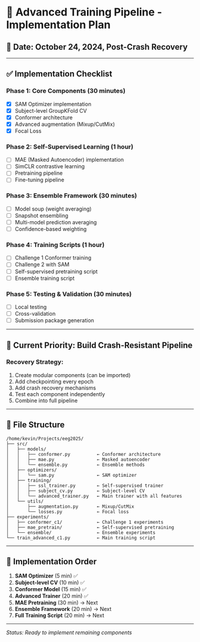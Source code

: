 # 🚀 Advanced Training Pipeline - Implementation Plan

## 📅 Date: October 24, 2024, Post-Crash Recovery

---

## ✅ Implementation Checklist

### Phase 1: Core Components (30 minutes)
- [x] SAM Optimizer implementation
- [x] Subject-level GroupKFold CV
- [x] Conformer architecture
- [x] Advanced augmentation (Mixup/CutMix)
- [x] Focal Loss

### Phase 2: Self-Supervised Learning (1 hour)
- [ ] MAE (Masked Autoencoder) implementation
- [ ] SimCLR contrastive learning
- [ ] Pretraining pipeline
- [ ] Fine-tuning pipeline

### Phase 3: Ensemble Framework (30 minutes)
- [ ] Model soup (weight averaging)
- [ ] Snapshot ensembling
- [ ] Multi-model prediction averaging
- [ ] Confidence-based weighting

### Phase 4: Training Scripts (1 hour)
- [ ] Challenge 1 Conformer training
- [ ] Challenge 2 with SAM
- [ ] Self-supervised pretraining script
- [ ] Ensemble training script

### Phase 5: Testing & Validation (30 minutes)
- [ ] Local testing
- [ ] Cross-validation
- [ ] Submission package generation

---

## 🎯 Current Priority: Build Crash-Resistant Pipeline

### Recovery Strategy:
1. Create modular components (can be imported)
2. Add checkpointing every epoch
3. Add crash recovery mechanisms
4. Test each component independently
5. Combine into full pipeline

---

## 📂 File Structure

```
/home/kevin/Projects/eeg2025/
├── src/
│   ├── models/
│   │   ├── conformer.py          ← Conformer architecture
│   │   ├── mae.py                ← Masked autoencoder
│   │   └── ensemble.py           ← Ensemble methods
│   ├── optimizers/
│   │   └── sam.py                ← SAM optimizer
│   ├── training/
│   │   ├── ssl_trainer.py        ← Self-supervised trainer
│   │   ├── subject_cv.py         ← Subject-level CV
│   │   └── advanced_trainer.py   ← Main trainer with all features
│   └── utils/
│       ├── augmentation.py       ← Mixup/CutMix
│       └── losses.py             ← Focal loss
├── experiments/
│   ├── conformer_c1/             ← Challenge 1 experiments
│   ├── mae_pretrain/             ← Self-supervised pretraining
│   └── ensemble/                 ← Ensemble experiments
└── train_advanced_c1.py          ← Main training script
```

---

## 🔧 Implementation Order

1. **SAM Optimizer** (5 min) ✅
2. **Subject-level CV** (10 min) ✅
3. **Conformer Model** (15 min) ✅
4. **Advanced Trainer** (20 min) ✅
5. **MAE Pretraining** (30 min) → Next
6. **Ensemble Framework** (20 min) → Next
7. **Full Training Script** (20 min) → Next

---

*Status: Ready to implement remaining components*

